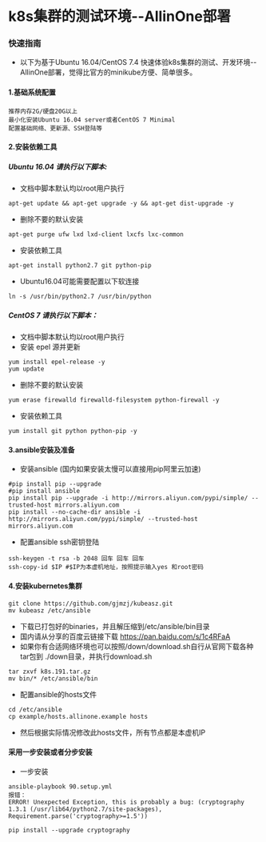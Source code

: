 # k8s集群的测试环境--AllinOne部署
### 快速指南
- 以下为基于Ubuntu 16.04/CentOS 7.4 快速体验k8s集群的测试、开发环境--AllinOne部署，觉得比官方的minikube方便、简单很多。

#### 1.基础系统配置
```
推荐内存2G/硬盘20G以上
最小化安装Ubuntu 16.04 server或者CentOS 7 Minimal
配置基础网络、更新源、SSH登陆等
```
#### 2.安装依赖工具

#####  Ubuntu 16.04 请执行以下脚本:

- 文档中脚本默认均以root用户执行
```
apt-get update && apt-get upgrade -y && apt-get dist-upgrade -y
```
- 删除不要的默认安装
```
apt-get purge ufw lxd lxd-client lxcfs lxc-common
```
- 安装依赖工具
```
apt-get install python2.7 git python-pip
```
- Ubuntu16.04可能需要配置以下软连接
```
ln -s /usr/bin/python2.7 /usr/bin/python
```

##### CentOS 7 请执行以下脚本：

- 文档中脚本默认均以root用户执行
- 安装 epel 源并更新
```
yum install epel-release -y
yum update
```
- 删除不要的默认安装
```
yum erase firewalld firewalld-filesystem python-firewall -y
```
- 安装依赖工具
```
yum install git python python-pip -y
```

#### 3.ansible安装及准备

- 安装ansible (国内如果安装太慢可以直接用pip阿里云加速)
```
#pip install pip --upgrade
#pip install ansible
pip install pip --upgrade -i http://mirrors.aliyun.com/pypi/simple/ --trusted-host mirrors.aliyun.com
pip install --no-cache-dir ansible -i http://mirrors.aliyun.com/pypi/simple/ --trusted-host mirrors.aliyun.com
```
- 配置ansible ssh密钥登陆
```
ssh-keygen -t rsa -b 2048 回车 回车 回车
ssh-copy-id $IP #$IP为本虚机地址，按照提示输入yes 和root密码
```

#### 4.安装kubernetes集群
```
git clone https://github.com/gjmzj/kubeasz.git
mv kubeasz /etc/ansible
```

- 下载已打包好的binaries，并且解压缩到/etc/ansible/bin目录
- 国内请从分享的百度云链接下载 https://pan.baidu.com/s/1c4RFaA
- 如果你有合适网络环境也可以按照/down/download.sh自行从官网下载各种tar包到 ./down目录，并执行download.sh

```
tar zxvf k8s.191.tar.gz
mv bin/* /etc/ansible/bin
```
- 配置ansible的hosts文件
```
cd /etc/ansible
cp example/hosts.allinone.example hosts
```

- 然后根据实际情况修改此hosts文件，所有节点都是本虚机IP

#### 采用一步安装或者分步安装
- 一步安装
```
ansible-playbook 90.setup.yml
报错：
ERROR! Unexpected Exception, this is probably a bug: (cryptography 1.3.1 (/usr/lib64/python2.7/site-packages), Requirement.parse('cryptography>=1.5'))

pip install --upgrade cryptography
```